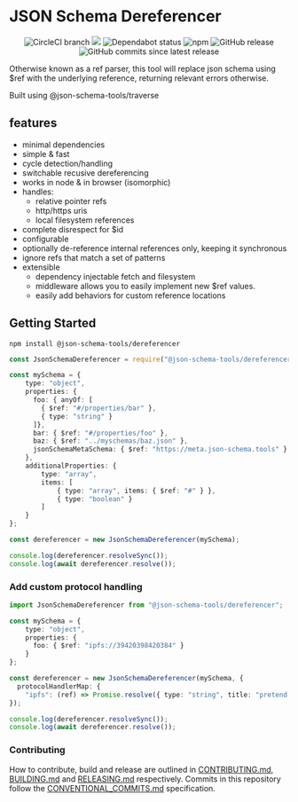 # JSON Schema Dereferencer

<center>
  <span>
    <img alt="CircleCI branch" src="https://img.shields.io/circleci/project/github/json-schema-tools/dereferencer/master.svg">
    <img src="https://codecov.io/gh/json-schema-tools/dereferencer/branch/master/graph/badge.svg" />
    <img alt="Dependabot status" src="https://api.dependabot.com/badges/status?host=github&repo=json-schema-tools/dereferencer" />
    <img alt="npm" src="https://img.shields.io/npm/dt/@json-schema-tools/dereferencer.svg" />
    <img alt="GitHub release" src="https://img.shields.io/github/release/json-schema-tools/dereferencer.svg" />
    <img alt="GitHub commits since latest release" src="https://img.shields.io/github/commits-since/json-schema-tools/dereferencer/latest.svg" />
  </span>
</center>

Otherwise known as a ref parser, this tool will replace json schema using $ref with the underlying reference, returning relevant errors otherwise.

Built using @json-schema-tools/traverse

## features

- minimal dependencies
- simple & fast
- cycle detection/handling
- switchable recusive dereferencing
- works in node & in browser (isomorphic)
- handles:
  - relative pointer refs
  - http/https uris
  - local filesystem references
- complete disrespect for $id
- configurable
 - optionally de-reference internal references only, keeping it synchronous
 - ignore refs that match a set of patterns
- extensible
  - dependency injectable fetch and filesystem
  - middleware allows you to easily implement new $ref values.
  - easily add behaviors for custom reference locations

## Getting Started

`npm install @json-schema-tools/dereferencer`

```typescript
const JsonSchemaDereferencer = require("@json-schema-tools/dereferencer").default;

const mySchema = {
    type: "object",
    properties: {
      foo: { anyOf: [
        { $ref: "#/properties/bar" },
        { type: "string" }
      ]},
      bar: { $ref: "#/properties/foo" },
      baz: { $ref: "../myschemas/baz.json" },
      jsonSchemaMetaSchema: { $ref: "https://meta.json-schema.tools" }
    },
    additionalProperties: {
        type: "array",
        items: [
            { type: "array", items: { $ref: "#" } },
            { type: "boolean" }
        ]
    }
};

const dereferencer = new JsonSchemaDereferencer(mySchema);

console.log(dereferencer.resolveSync());
console.log(await dereferencer.resolve());
```


### Add custom protocol handling

```typescript
import JsonSchemaDereferencer from "@json-schema-tools/dereferencer";

const mySchema = {
    type: "object",
    properties: {
      foo: { $ref: "ipfs://39420398420384" }
    }
};

const dereferencer = new JsonSchemaDereferencer(mySchema, {
  protocolHandlerMap: {
    "ipfs": (ref) => Promise.resolve({ type: "string", title: "pretend we got this from ipfs" })
});

console.log(dereferencer.resolveSync());
console.log(await dereferencer.resolve());
```


### Contributing

How to contribute, build and release are outlined in [CONTRIBUTING.md](CONTRIBUTING.md), [BUILDING.md](BUILDING.md) and [RELEASING.md](RELEASING.md) respectively. Commits in this repository follow the [CONVENTIONAL_COMMITS.md](CONVENTIONAL_COMMITS.md) specification.
